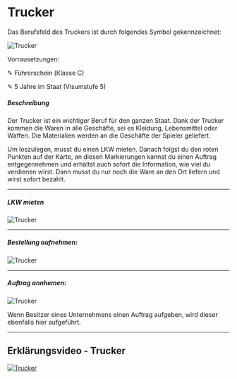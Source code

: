 Trucker
===========

Das Berufsfeld des Truckers ist durch folgendes Symbol gekennzeichnet:

![Trucker](../assets/images/jobs/trucker/symbol.jpg)

Vorrausetzungen:

✎ Führerschein (Кlasse C)

✎ 5 Jahre im Staat (Visumstufe 5)

##### Beschreibung
Der Trucker ist ein wichtiger Beruf für den ganzen Staat. Dank der Trucker kommen die Waren in alle Geschäfte, sei es Kleidung, Lebensmittel oder Waffen. Die Materialien werden an die Geschäfte der Spieler geliefert.

Um loszulegen, musst du einen LKW mieten. Danach folgst du den roten Punkten auf der Karte, an diesen Markierungen kannst du einen Auftrag entgegennehmen und erhältst auch sofort die Information, wie viel du verdienen wirst. Dann musst du nur noch die Ware an den Ort liefern und wirst sofort bezahlt. </br> 

-------------------------------

##### LKW mieten

![Trucker](../assets/images/jobs/trucker/miete.jpg)

-------------------------------

##### Bestellung aufnehmen:

![Trucker](../assets/images/jobs/trucker/ware.jpg)

-------------------------------

##### Auftrag annhemen:

![Trucker](../assets/images/jobs/trucker/aufträge.jpg)

Wenn Besitzer eines Unternehmens einen Auftrag aufgeben, wird dieser ebenfalls hier aufgeführt.

-------------------------------

## Erklärungsvideo - Trucker
[![Trucker](../assets/images/jobs/trucker/Trucker.png)](https://youtu.be/wYh4M7k7jE8)